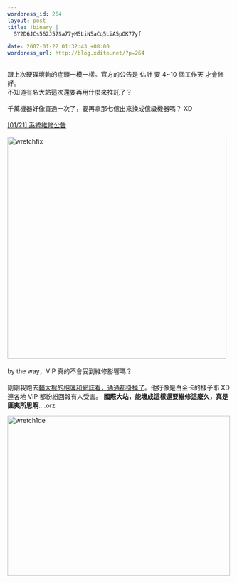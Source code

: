 ```yaml
--- 
wordpress_id: 264
layout: post
title: !binary |
  5Y2D6JCs562J57Sa77yM5LiN5aCq5LiA5pOK77yf

date: 2007-01-22 01:32:43 +08:00
wordpress_url: http://blog.xdite.net/?p=264
---
```

跟上次硬碟壞軌的症頭一模一樣。官方的公告是 估計 要 4~10 個工作天 才會修好。<br />不知道有名大站這次還要再用什麼來推託了？<br /><br />千萬機器好像買過一次了，要再拿那七億出來換成億級機器嗎？ XD<br /><br /><a href="http://www.wretch.cc/hala/viewtopic.php?t=168789">[01/21] 系統維修公告</a><br /><br /><a href="http://www.flickr.com/photos/14765209@N00/364691310/" title="Photo Sharing"><img src="http://farm1.static.flickr.com/177/364691310_1b777de4d1.jpg" alt="wretchfix" height="500" width="492" /></a><br /><br />by the way，VIP 真的不會受到維修影響嗎？<br /><br />剛剛我跑去<a href="http://www.flickr.com/photo_zoom.gne?id=364726499&size=o">輔大猴的相簿和網誌看，通通都掛掉了</a>。他好像是白金卡的樣子耶 XD<br />連各地 VIP 都紛紛回報有人受害。
<strong>國際大站，能壞成這樣還要維修這麼久，真是匪夷所思啊</strong>....orz<br />

<a href="http://www.flickr.com/photos/14765209@N00/364727534/" title="Photo Sharing"><img src="http://farm1.static.flickr.com/186/364727534_1f50ec6250.jpg" width="500" height="360" alt="wretch1de" /></a>
